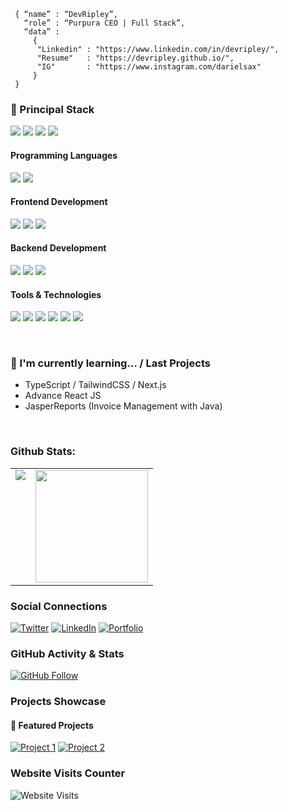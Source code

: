 <!--div style="text-align:center"><img src="./img/welcome.png" alt="background" style="width:70%; margin-left:auto; margin-right:auto; display: block; width:300px"/></div-->

```shell
 { “name” : “DevRipley”,
   “role” : “Purpura CEO | Full Stack”,
   “data” : 
     { 
      "Linkedin" : "https://www.linkedin.com/in/devripley/", 
      "Resume"   : "https://devripley.github.io/",
      "IG"       : "https://www.instagram.com/darielsax"
     }
 }
```

<h3>🚀 Principal Stack</h3> 
<p>
  <img src="https://img.shields.io/badge/TypeScript-%233178C6.svg?style=for-the-badge&logo=typescript&logoColor=white">
  <img src="https://img.shields.io/badge/TailwindCSS-%2338B2AC.svg?style=for-the-badge&logo=tailwindcss&logoColor=white">
  <img src="https://img.shields.io/badge/Next.js-%23000000.svg?style=for-the-badge&logo=next.js&logoColor=white">
  <img src="https://img.shields.io/badge/React-20232A?style=for-the-badge&logo=react&logoColor=61DAFB">
</p>
  
<h4>Programming Languages</h4>
<p>
  <img src="https://img.shields.io/badge/JavaScript-F7DF1E?style=for-the-badge&logo=javascript&logoColor=black">
  <img src="https://img.shields.io/badge/Python-3776AB?style=for-the-badge&logo=python&logoColor=white">
</p>
<h4>Frontend Development</h4>
<p>
  <img src="https://img.shields.io/badge/HTML5-E34F26?style=for-the-badge&logo=html5&logoColor=white">
  <img src="https://img.shields.io/badge/CSS3-1572B6?style=for-the-badge&logo=css3&logoColor=white">
  <img src="https://img.shields.io/badge/React-20232A?style=for-the-badge&logo=react&logoColor=61DAFB">
</p>
<h4>Backend Development</h4>
<p>
  <img src="https://img.shields.io/badge/Node.js-339933?style=for-the-badge&logo=nodedotjs&logoColor=white">
  <img src="https://img.shields.io/badge/MongoDB-white?style=for-the-badge&logo=mongodb&logoColor=4EA94B">
  <img src="https://img.shields.io/badge/MySQL-005C84?style=for-the-badge&logo=mysql&logoColor=white">
</p>
<h4>Tools & Technologies</h4>
<p>
  <img src="https://img.shields.io/badge/Git-F05032?style=for-the-badge&logo=git&logoColor=white">
  <img src="https://img.shields.io/badge/GitHub-100000?style=for-the-badge&logo=github&logoColor=white">
  <img src="https://img.shields.io/badge/Linux-FCC624?style=for-the-badge&logo=linux&logoColor=black">
  <img src="https://img.shields.io/badge/Notion-000000?style=for-the-badge&logo=notion&logoColor=white">
  <img src="https://img.shields.io/badge/Postman-FF6C37?style=for-the-badge&logo=Postman&logoColor=white">
  <img src="https://img.shields.io/badge/Vercel-000000?style=for-the-badge&logo=vercel&logoColor=white">
</p>
</br>

### 🌱 I'm currently learning... / Last Projects

- TypeScript / TailwindCSS / Next.js
- Advance React JS
- JasperReports (Invoice Management with Java)
</br>

### Github Stats:

<table>
  <tr>
    <td valign="top"><img src="https://github-readme-stats.vercel.app/api/top-langs/?username=devripley&theme=radical&card_width=450em)](https://github.com/DevRipley"/></td>
    <td valign="top"><img height="180em" src="https://github-readme-stats.vercel.app/api?username=devripley&show_icons=true&hide_border=true&&count_private=true&include_all_commits=true&theme=radical&hide_stars=false" /></td>
  </tr>
</table>

### Social Connections

<p>
  <a href="https://twitter.com/devripley"><img src="https://img.shields.io/badge/Twitter-1DA1F2?style=for-the-badge&logo=twitter&logoColor=white" alt="Twitter"></a>
  <a href="https://www.linkedin.com/in/devripley/"><img src="https://img.shields.io/badge/LinkedIn-0077B5?style=for-the-badge&logo=linkedin&logoColor=white" alt="LinkedIn"></a>
  <a href="https://devripley.github.io/"><img src="https://img.shields.io/badge/Portfolio-000000?style=for-the-badge&logo=github&logoColor=white" alt="Portfolio"></a>
</p>

### GitHub Activity & Stats
<p>
  <a href="https://github.com/devripley"><img src="https://img.shields.io/github/followers/devripley?label=Follow&style=for-the-badge&logo=github&logoColor=white" alt="GitHub Follow"></a>
</p>


### Projects Showcase

<h4>🚀 Featured Projects</h4>
<p>
  <a href="https://github.com/devripley/project1"><img src="https://img.shields.io/badge/Project1-0077B5?style=for-the-badge&logo=github&logoColor=white" alt="Project 1"></a>
  <a href="https://github.com/devripley/project2"><img src="https://img.shields.io/badge/Project2-FF6C37?style=for-the-badge&logo=github&logoColor=white" alt="Project 2"></a>
</p>


### Website Visits Counter

<p>
  <img src="https://img.shields.io/badge/Website%20Visits-1234-FF6C37?style=for-the-badge" alt="Website Visits">
</p>


